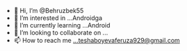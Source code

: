 - 👋 Hi, I’m @Behruzbek55
- 👀 I’m interested in ...Androidga
- 🌱 I’m currently learning ...Android
- 💞️ I’m looking to collaborate on ...
- 📫 How to reach me ...teshaboyevaferuza929@gmail.com

<!---
Behruzbek55/Behruzbek55 is a ✨ special ✨ repository because its `README.md` (this file) appears on your GitHub profile.
You can click the Preview link to take a look at your changes.
--->
